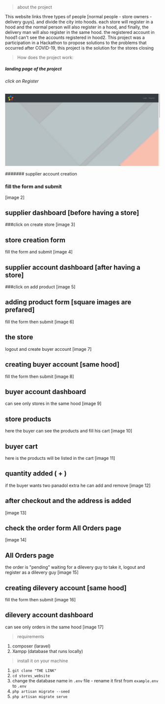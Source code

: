 > about the project

This website links three types of people [normal people - store owners - delivery guys]. and divide the city into hoods. each store will register in a hood and the normal person will also register in a hood, and finally, the delivery man will also register in the same hood. the registered account in hood1 can't see the accounts registered in hood2.
This project was a participation in a Hackathon to propose solutions to the problems that occurred after COVID-19, this project is the solution for the stores closing


>How does the project work:

##### landing page of the project
###### click on Register
![1](stores_website/1.png)



####### supplier account creation
### fill the form and submit
[image 2]


## supplier dashboard [before having a store]
###click on create store
[image 3]


## store creation form
fill the form and submit
[image 4]


## supplier account dashboard [after having a store]
###click on add product
[image 5]


## adding product form [square images are prefared]
fill the form then submit
[image 6]


## the store
logout and create buyer account
[image 7]


## creating buyer account [same hood]
fill the form then submit
[image 8]


## buyer account dashboard
can see only stores in the same hood
[image 9]


## store products
here the buyer can see the products and fill his cart
[image 10]


## buyer cart
here is the products will be listed in the cart
[image 11]


## quantity added ( + )
if the buyer wants two panadol extra he can add and remove
[image 12]


## after checkout and the address is added
[image 13]


## check the order form All Orders page
[image 14]


## All Orders page
the order is "pending" waiting for a dilevery guy to take it, logout and register as a dilevery guy
[image 15]


## creating dilevery account [same hood]
fill the form then submit
[image 16]


## dilevery account dashboard
can see only orders in the same hood
[image 17]

> requirements
1) composer (laravel)
2) Xampp (database that runs locally)


> install it on your machine
1) `git clone "THE LINK"`
2) `cd stores_website`
3) change the database name in `.env` file - rename it first from `example.env` to `.env`
4) `php artisan migrate --seed`
5) `php artisan migrate serve`




